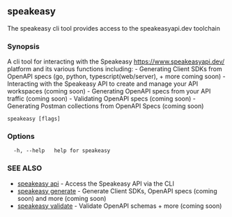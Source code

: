 ## speakeasy

The speakeasy cli tool provides access to the speakeasyapi.dev toolchain

### Synopsis

 A cli tool for interacting with the Speakeasy https://www.speakeasyapi.dev/ platform and its various functions including:
	- Generating Client SDKs from OpenAPI specs (go, python, typescript(web/server), + more coming soon)
	- Interacting with the Speakeasy API to create and manage your API workspaces	(coming soon)
	- Generating OpenAPI specs from your API traffic 								(coming soon)
	- Validating OpenAPI specs 														(coming soon)
	- Generating Postman collections from OpenAPI Specs 							(coming soon)


```
speakeasy [flags]
```

### Options

```
  -h, --help   help for speakeasy
```

### SEE ALSO

* [speakeasy api](speakeasy_api.md)	 - Access the Speakeasy API via the CLI
* [speakeasy generate](speakeasy_generate.md)	 - Generate Client SDKs, OpenAPI specs (coming soon) and more (coming soon)
* [speakeasy validate](speakeasy_validate.md)	 - Validate OpenAPI schemas + more (coming soon)


